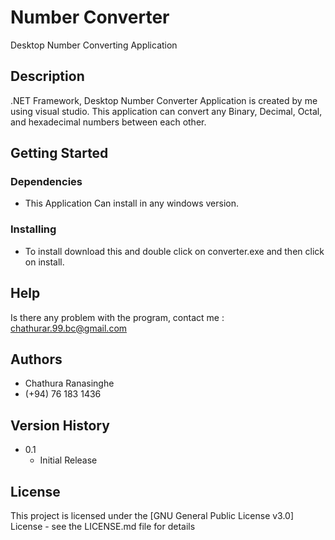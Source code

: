 # Number Converter

Desktop Number Converting Application

## Description

.NET Framework, Desktop Number Converter Application is created by me using visual studio. This application can convert any Binary, Decimal, Octal, and hexadecimal numbers between each other.

## Getting Started

### Dependencies

* This Application Can install in any windows version.

### Installing

* To install download this and double click on converter.exe and then click on install.

## Help

Is there any problem with the program, contact me : chathurar.99.bc@gmail.com

## Authors

* Chathura Ranasinghe
* (+94) 76 183 1436

## Version History

* 0.1
    * Initial Release

## License

This project is licensed under the [GNU General Public License v3.0] License - see the LICENSE.md file for details
